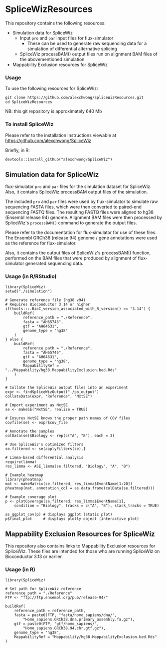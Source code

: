 # SpliceWizResources

This repository contains the following resources:

* Simulation data for SpliceWiz
  * Input `pro` and `par` input files for flux-simulator
    * These can be used to generate raw sequencing data for a simulation of differential alternative splicing
  * SpliceWiz processBAM() output files run on alignment BAM files of the abovementioned simulation
* Mappability Exclusion resources for SpliceWiz

### Usage

To use the following resources for SpliceWiz:

```
git clone https://github.com/alexchwong/SpliceWizResources.git
cd SpliceWizResources
```

NB: this git repository is approximately 640 Mb

### To install SpliceWiz

Please refer to the installation instructions viewable at https://github.com/alexchwong/SpliceWiz

Briefly, in R:

```{r}
devtools::install_github("alexchwong/SpliceWiz")
```

## Simulation data for SpliceWiz

flux-simulator `pro` and `par` files for the simulation dataset for SpliceWiz. Also, it contains SpliceWiz processBAM output files of the simulation.

The included `pro` and `par` files were used by flux-simulator to simulate raw sequencing FASTA files, which were then converted to paired-end sequencing FASTQ files. The resulting FASTQ files were aligned to hg38 (Ensembl release 94) genome. Alignment BAM files were then processed by SpliceWiz's `processBAM()` command to generate the output files.

Please refer to the documentation for flux-simulator for use of these files. The Ensembl GRCh38 (release 94) genome / gene annotations were used as the reference for flux-simulator.

Also, it contains the output files of SpliceWiz's processBAM() 
function, performed on the BAM files that were produced by alignment of 
flux-simulator generated sequencing data.

### Usage (in R/RStudio)

```{r}
library(SpliceWiz)
setwd("./simulation")

# Generate reference file (hg38 v94)
# Requires Bioconductor 3.14 or higher
if(tools:::.BioC_version_associated_with_R_version() >= "3.14") {
    buildRef(
        reference_path = "./Reference",
        fasta = "AH65745",
        gtf = "AH64631",
        genome_type = "hg38"
    )
} else {
    buildRef(
        reference_path = "./Reference",
        fasta = "AH65745",
        gtf = "AH64631",
        genome_type = "hg38",
        MappabilityRef = "../Mappability/hg38.MappabilityExclusion.bed.Rds"
    )
}

# Collate the SpliceWiz output files into an experiment
expr <- findSpliceWizOutput("./pb_output")
collateData(expr, "Reference", "NxtSE")

# Import experiment as NxtSE
se <- makeSE("NxtSE", realize = TRUE)

# Ensures NxtSE knows the proper path names of COV files
covfile(se) <- expr$cov_file 

# Annotate the samples
colData(se)$Biology <- rep(c("A", "B"), each = 3)

# Use SpliceWiz's optimized filters
se.filtered <- se[applyFilters(se),]

# Limma-based differential analysis
require(limma)
res_limma <- ASE_limma(se.filtered, "Biology", "A", "B")

# Example heatmap
library(pheatmap)
mat <- makeMatrix(se.filtered, res_limma$EventName[1:20])
pheatmap(mat, annotation_col = as.data.frame(colData(se.filtered)))

# Example coverage plot
p <- plotCoverage(se.filtered, res_limma$EventName[1], 
    condition = "Biology", tracks = c("A", "B"), stack_tracks = TRUE)

as_ggplot_cov(p) # displays ggplot (static plot)
p$final_plot     # displays plotly object (interactive plot)
```

## Mappability Exclusion Resources for SpliceWiz

This repository also contains links to Mappability Exclusion resources for SpliceWiz. These files are intended for those who are running SpliceWiz on Bioconductor 3.13 or earlier.

### Usage (in R)

```{r}
library(SpliceWiz)

# Set path for SpliceWiz reference
reference_path = "./Reference"
FTP <- "ftp://ftp.ensembl.org/pub/release-94/"

buildRef(
    reference_path = reference_path,
    fasta = paste0(FTP, "fasta/homo_sapiens/dna/",
        "Homo_sapiens.GRCh38.dna.primary_assembly.fa.gz"),
    gtf = paste0(FTP, "gtf/homo_sapiens/",
        "Homo_sapiens.GRCh38.94.chr.gtf.gz"),
    genome_type = "hg38",
    MappabilityRef = "Mappability/hg38.MappabilityExclusion.bed.Rds"
)
```
